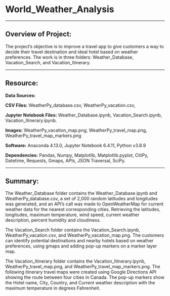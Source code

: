 # **World_Weather_Analysis**
---
## **Overview of Project:**

The project’s objective is to improve a travel app to give customers a way to decide their travel destination and ideal hotel based on weather preferences. The work is in three folders: Weather_Database, Vacation_Search, and Vacation_Itinerary.

--- 
## **Resource:**
**Data Sources:** 

**CSV Files:** WeatherPy_database.csv, WeatherPy_vacation.csv, 

**Jupyter Notebook Files:** Weather_Database.ipynb, Vacation_Search.ipynb, Vacation_Itinerary.ipynb.

**Images:** WeatherPy_vacation_map.png, WeatherPy_travel_map.png, WeatherPy_travel_map_markers.png

**Software:** Anaconda 4.13.0, Jupyter Notebook 6.4.11, Python v3.8.9

**Dependencies:** Pandas, Numpy,  Matplotlib, Matplotlib.pyplot, CitiPy, Datetime, Requests, Gmaps, APIs, JSON Traversal, SciPy.

--- 
## **Summary:**

The Weather_Database folder contains the Weather_Database.ipynb and WeatherPy_database.csv, a set of 2,000 random latitudes and longitudes was generated, and an API’s call was made to OpenWeatherMap for current weather data for the nearest corresponding cities. Retrieving the latitudes, longitudes, maximum temperature, wind speed, current weather description, percent humidity and cloudiness. 

The Vacation_Search folder contains the Vacation_Search.ipynb, WeatherPy_vacation.csv, and WeatherPy_vacation_map.png. The customers can identify potential destinations and nearby hotels based on weather preferences, using gmaps and adding pop-up markers on a marker layer map. 

The Vacation_Itinerary folder contains the Vacation_Itinerary.ipynb, WeatherPy_travel_map.png, and WeatherPy_travel_map_markers.png. The following itinerary travel maps were created using Google Directions API showing  the route between four cities in Canada. The pop-up markers show the Hotel name, City, Country, and Current weather description with the maximum temperature in degrees Fahrenheit. 
